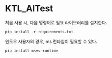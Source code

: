 # KTL_AITest

처음 사용 시, 다음 명령어로 필요 라이브러리를 설치한다.
```
pip install -r requirements.txt
```
윈도우 사용자의 경우, ms 런타임이 필요할 수 있다.
```
pip install msvs-runtime
```
